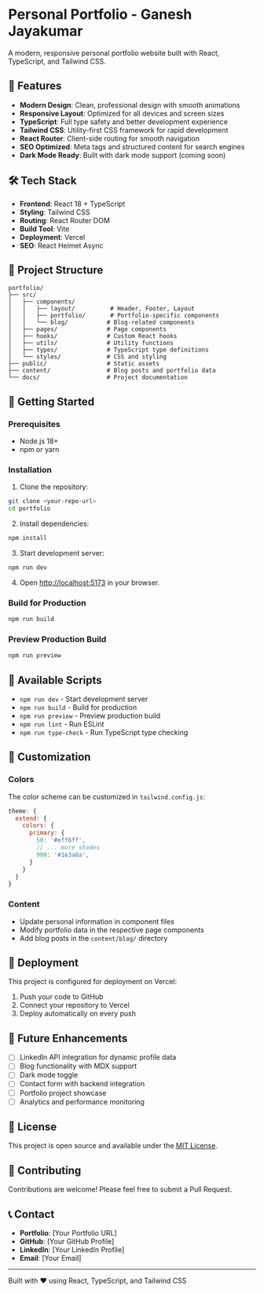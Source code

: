 # Personal Portfolio - Ganesh Jayakumar

A modern, responsive personal portfolio website built with React, TypeScript, and Tailwind CSS.

## 🚀 Features

- **Modern Design**: Clean, professional design with smooth animations
- **Responsive Layout**: Optimized for all devices and screen sizes
- **TypeScript**: Full type safety and better development experience
- **Tailwind CSS**: Utility-first CSS framework for rapid development
- **React Router**: Client-side routing for smooth navigation
- **SEO Optimized**: Meta tags and structured content for search engines
- **Dark Mode Ready**: Built with dark mode support (coming soon)

## 🛠️ Tech Stack

- **Frontend**: React 18 + TypeScript
- **Styling**: Tailwind CSS
- **Routing**: React Router DOM
- **Build Tool**: Vite
- **Deployment**: Vercel
- **SEO**: React Helmet Async

## 📁 Project Structure

```
portfolio/
├── src/
│   ├── components/
│   │   ├── layout/          # Header, Footer, Layout
│   │   ├── portfolio/       # Portfolio-specific components
│   │   └── blog/           # Blog-related components
│   ├── pages/              # Page components
│   ├── hooks/              # Custom React hooks
│   ├── utils/              # Utility functions
│   ├── types/              # TypeScript type definitions
│   └── styles/             # CSS and styling
├── public/                 # Static assets
├── content/                # Blog posts and portfolio data
└── docs/                   # Project documentation
```

## 🚀 Getting Started

### Prerequisites

- Node.js 18+ 
- npm or yarn

### Installation

1. Clone the repository:
```bash
git clone <your-repo-url>
cd portfolio
```

2. Install dependencies:
```bash
npm install
```

3. Start development server:
```bash
npm run dev
```

4. Open [http://localhost:5173](http://localhost:5173) in your browser.

### Build for Production

```bash
npm run build
```

### Preview Production Build

```bash
npm run preview
```

## 📝 Available Scripts

- `npm run dev` - Start development server
- `npm run build` - Build for production
- `npm run preview` - Preview production build
- `npm run lint` - Run ESLint
- `npm run type-check` - Run TypeScript type checking

## 🎨 Customization

### Colors
The color scheme can be customized in `tailwind.config.js`:

```javascript
theme: {
  extend: {
    colors: {
      primary: {
        50: '#eff6ff',
        // ... more shades
        900: '#1e3a8a',
      }
    }
  }
}
```

### Content
- Update personal information in component files
- Modify portfolio data in the respective page components
- Add blog posts in the `content/blog/` directory

## 🚀 Deployment

This project is configured for deployment on Vercel:

1. Push your code to GitHub
2. Connect your repository to Vercel
3. Deploy automatically on every push

## 🔮 Future Enhancements

- [ ] LinkedIn API integration for dynamic profile data
- [ ] Blog functionality with MDX support
- [ ] Dark mode toggle
- [ ] Contact form with backend integration
- [ ] Portfolio project showcase
- [ ] Analytics and performance monitoring

## 📄 License

This project is open source and available under the [MIT License](LICENSE).

## 🤝 Contributing

Contributions are welcome! Please feel free to submit a Pull Request.

## 📞 Contact

- **Portfolio**: [Your Portfolio URL]
- **GitHub**: [Your GitHub Profile]
- **LinkedIn**: [Your LinkedIn Profile]
- **Email**: [Your Email]

---

Built with ❤️ using React, TypeScript, and Tailwind CSS

